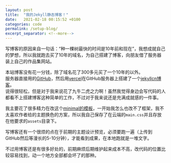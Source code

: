 ```yaml
---
layout: post
title:  "我的Jekyll静态博客！"
date:   2021-02-18 00:15:52 +0100
categories: code
permalink: /setup-blog/
excerpt_separator: <!--more-->
---
```

写博客的原因来自一句话：“种一棵树最快的时间是10年前和现在”，我想成就自己的梦想，所以我就跑去买了10年的域名，为自己搭建了博客，向朋友借了服务器装上自己的作品集网站。<!--more-->

本站博客没有花一分钱，除了域名花了300多元买了一个10年的以外。<br>
服务器直接用的[GitHub](http://GitHub.com)，然后用[vercel](vercel.com)在GitHub服务器上搭建了一个[jekyllcn博客](http://jekyllcn.com)。<br>
说得很轻松，但是对于我来说花了九牛二虎之力啊！虽然我觉得身边会写代码的人都看不上搭建博客这种简单的工作，不过对于我来说还是充满成就感的一件事。<br>

我主要花了很多精力在改这个[minimal的模板](https://github.com/jekyll/minima)，一开始我怎么也改不了框架，我不太喜欢作者给的主题换色的方案，所以我自己保存了在云端的`main.css`并且存放在他要求的`assets`目录下。<br>

写博客还有一个很烦的点在于前期的主题设计预览，必须要跑一遍（上传到GitHub然后等漫长的5-10分钟），才能看到成果，在本地跑就是一堆文字。<br>

不过用博客还是有很多好处的，前期麻烦后期维护起来成本不高，改代码的位置比较容易找到，动一个地方全部都会坏了的那种。<br>


<!-- 用markdown写小作文还是有很多其他办法，不过目前没有找到换行自动附赠`br` 换行的写作工具。<br>
下面列举一下Markdown用法：
`code`
# H1 
## H2 
### H3
#### H4
##### H5
###### H6
_斜体和粗体_
**跨越 多个 词语**
[Visit GitHub!](www.github.com)
![Benjamin Bannekat](https://octodex.github.com/images/bannekat.png)
> 引用一段话
* 牛奶
* 鸡蛋
 * 三文鱼
* 黄油
1. 收集周围的绿色
2. 给一年后的自己写一封信（每年年终）
3. 收集所有自己的笑脸（笑脸墙）
[link](blog) -->
